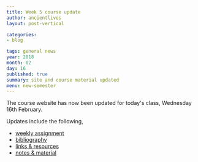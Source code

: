```yaml
---
title: Week 5 course update
author: ancientlives
layout: post-vertical

categories:
- blog

tags: general news
year: 2018
month: 02
day: 16
published: true
summary: site and course material updated
menu: new-semester
---
```


The course website has now been updated for today's class, Wednesday 16th February.

Updates include the following,

* [weekly assignment](/weekly_assignment)
* [bibliography](/bibliography)
* [links & resources](/links)
* [notes & material](/notes)
